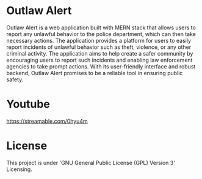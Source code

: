 # Outlaw Alert
   Outlaw Alert is a web application built with MERN stack that allows users to report any unlawful behavior to the police department, 
   which can then take necessary actions. The application provides a platform for users to easily report incidents of unlawful behavior such as theft, 
   violence, or any other criminal activity. The application aims to help create a safer community by encouraging users to report such incidents 
   and enabling law enforcement agencies to take prompt actions. With its user-friendly interface and robust backend, Outlaw Alert promises to be a reliable tool in 
   ensuring public safety.
# Youtube 
  https://streamable.com/0hyu4m  
# License
   This project is under 'GNU General Public License (GPL) Version 3' Licensing.
    
    
